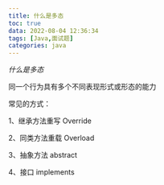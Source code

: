 ```yaml
---
title: 什么是多态
toc: true
data: 2022-08-04 12:36:34
tags: [Java,面试题]
categories: java
---
```


*什么是多态*<!--more-->

同⼀个⾏为具有多个不同表现形式或形态的能⼒

常见的方式：

1、继承⽅法重写  Override

2、同类方法重载  Overload

3、抽象⽅法  abstract

4、接口  implements